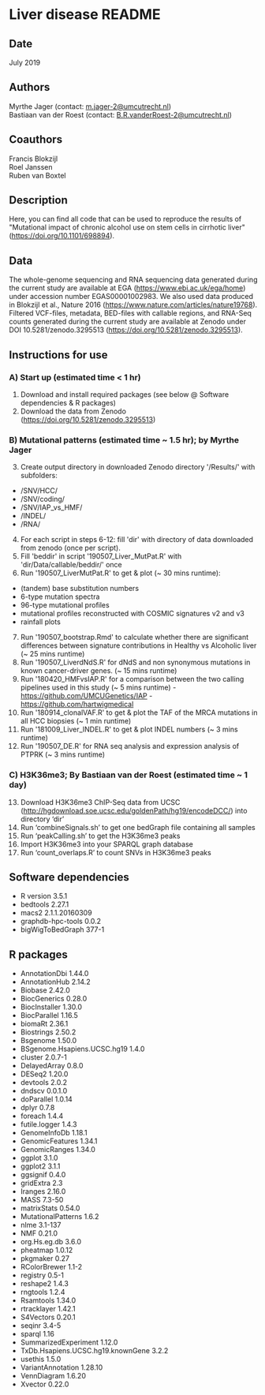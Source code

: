 # Liver disease README

## Date
July 2019 <br />

## Authors
Myrthe Jager (contact: m.jager-2@umcutrecht.nl) <br />
Bastiaan van der Roest (contact: B.R.vanderRoest-2@umcutrecht.nl)<br />

## Coauthors
Francis Blokzijl<br />
Roel Janssen<br />
Ruben van Boxtel<br />

## Description
Here, you can find all code that can be used to reproduce the results of "Mutational impact of chronic alcohol use on stem cells in cirrhotic liver" (https://doi.org/10.1101/698894).

## Data
The whole-genome sequencing and RNA sequencing data generated during the current study are available at EGA (https://www.ebi.ac.uk/ega/home) under accession number EGAS00001002983. We also used data produced in Blokzijl et al., Nature 2016 (https://www.nature.com/articles/nature19768).<br />
Filtered VCF-files, metadata, BED-files with callable regions, and RNA-Seq counts generated during the current study are available at Zenodo under DOI 10.5281/zenodo.3295513 (https://doi.org/10.5281/zenodo.3295513). 


## Instructions for use

### A) Start up (estimated time < 1 hr)
1. Download and install required packages (see below @ Software dependencies & R packages)
2. Download the data from Zenodo (https://doi.org/10.5281/zenodo.3295513)

### B) Mutational patterns (estimated time ~ 1.5 hr); by Myrthe Jager
3. Create output directory in downloaded Zenodo directory '/Results/' with subfolders:
- /SNV/HCC/
- /SNV/coding/
- /SNV/IAP_vs_HMF/
- /INDEL/
- /RNA/
4. For each script in steps 6-12: fill 'dir' with directory of data downloaded from zenodo (once per script).
5. Fill 'beddir' in script '190507_Liver_MutPat.R' with 'dir/Data/callable/beddir/' once
6. Run '190507_LiverMutPat.R' to get & plot (~ 30 mins runtime): 
- (tandem) base substitution numbers
- 6-type mutation spectra
- 96-type mutational profiles
- mutational profiles reconstructed with COSMIC signatures v2 and v3
- rainfall plots
7. Run '190507_bootstrap.Rmd' to calculate whether there are significant differences between signature contributions in Healthy vs Alcoholic liver (~ 25 mins runtime)
8. Run '190507_LiverdNdS.R' for dNdS and non synonymous mutations in known cancer-driver genes. (~ 15 mins runtime)
9. Run '180420_HMFvsIAP.R' for a comparison between the two calling pipelines used in this study (~ 5 mins runtime)
-https://github.com/UMCUGenetics/IAP
-https://github.com/hartwigmedical
10. Run '180914_clonalVAF.R' to get & plot the TAF of the MRCA mutations in all HCC biopsies (~ 1 min runtime)
11. Run '181009_Liver_INDEL.R' to get & plot INDEL numbers (~ 3 mins runtime)
12. Run '190507_DE.R' for RNA seq analysis and expression analysis of PTPRK (~ 3 mins runtime)

### C) H3K36me3; By Bastiaan van der Roest (estimated time ~ 1 day)
13. Download H3K36me3 ChIP-Seq data from UCSC (http://hgdownload.soe.ucsc.edu/goldenPath/hg19/encodeDCC/) into directory ‘dir’
14. Run ‘combineSignals.sh’ to get one bedGraph file containing all samples
15. Run ‘peakCalling.sh’ to get the H3K36me3 peaks
16. Import H3K36me3 into your SPARQL graph database
17. Run ‘count_overlaps.R’ to count SNVs in H3K36me3 peaks


## Software dependencies
- R version 3.5.1
- bedtools 2.27.1
- macs2 2.1.1.20160309
- graphdb-hpc-tools 0.0.2
- bigWigToBedGraph 377-1


## R packages
- AnnotationDbi	1.44.0
- AnnotationHub	2.14.2
- Biobase	2.42.0
- BiocGenerics	0.28.0
- BiocInstaller	1.30.0
- BiocParallel	1.16.5
- biomaRt	2.36.1
- Biostrings	2.50.2
- Bsgenome	1.50.0
- BSgenome.Hsapiens.UCSC.hg19	1.4.0
- cluster	2.0.7-1
- DelayedArray	0.8.0
- DESeq2	1.20.0
- devtools	2.0.2
- dndscv	0.0.1.0
- doParallel	1.0.14
- dplyr	0.7.8
- foreach	1.4.4
- futile.logger	1.4.3
- GenomeInfoDb	1.18.1
- GenomicFeatures	1.34.1
- GenomicRanges	1.34.0
- ggplot	3.1.0
- ggplot2	3.1.1
- ggsignif	0.4.0
- gridExtra	2.3
- Iranges	2.16.0
- MASS	7.3-50
- matrixStats	0.54.0
- MutationalPatterns	1.6.2
- nlme	3.1-137
- NMF	0.21.0
- org.Hs.eg.db	3.6.0
- pheatmap	1.0.12
- pkgmaker	0.27
- RColorBrewer	1.1-2
- registry	0.5-1
- reshape2	1.4.3
- rngtools	1.2.4
- Rsamtools	1.34.0
- rtracklayer	1.42.1
- S4Vectors	0.20.1
- seqinr	3.4-5
- sparql	1.16
- SummarizedExperiment	1.12.0
- TxDb.Hsapiens.UCSC.hg19.knownGene	3.2.2
- usethis	1.5.0
- VariantAnnotation	1.28.10
- VennDiagram	1.6.20
- Xvector	0.22.0

